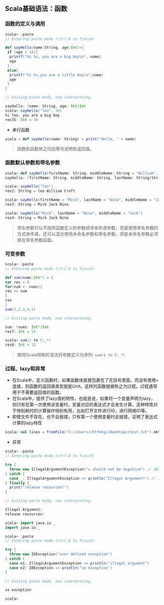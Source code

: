 ## Scala基础语法：函数

### 函数的定义与调用

```scala
scala> :paste
// Entering paste mode (ctrl-D to finish)

def sayHello(name:String, age:Int)={
 if (age > 18){
  printf("hi %s, you are a big boy\n", name)
  age
 }
 else{
  printf("hi %s,you are a little boy\n",name)
  age
 }
}

// Exiting paste mode, now interpreting.

sayHello: (name: String, age: Int)Int
scala> sayHello("leo", 30)
hi leo, you are a big boy
res35: Int = 30

```

- 单行函数

```scala
scala > def sayHello(name: String) = print("Hello, " + name)
```

> 函数和函数体之间加等号说明有返回值。

### 函数默认参数和带名参数

```scala
scala> def sayHello(firstName: String, middleName: String = "William", lastName: String = "Croft") = firstName + " " + middleName + " " + lastName
sayHello: (firstName: String, middleName: String, lastName: String)String

scala> sayHello("leo")
res2: String = leo William Croft

scala> sayHello(firstName = "Mick", lastName = "Nina", middleName = "Jack")
res3: String = Mick Jack Nina

scala> sayHello("Mick", lastName = "Nina", middleName = "Jack")
res4: String = Mick Jack Nina

```

> 带名参数可以不按照函数定义的参数顺序来传递参数，而是使用带名参数的方式来传递。还可以混合使用未命名参数和带名参数，但是未命名参数必须排在带名参数前面。

### 可变参数

```scala
scala> :paste
// Entering paste mode (ctrl-D to finish)

def sum(nums:Int*) = {
var res = 0
for(num <- nums){
res += num
}
res
}
sum(1,2,3,4,5)

// Exiting paste mode, now interpreting.

sum: (nums: Int*)Int
res7: Int = 15

scala> sum(1 to 5:_*)
res8: Int = 15
```

> 使用Scala特殊的语法将参数定义为序列: `sum(1 to 5:_*)`

### 过程、lazy和异常

- 在Scala中，定义函数时，如果函数体直接包裹在了花括号里面，而没有使用=连接，则函数的返回值类型就是Unit。这样的函数就被称之为过程。过程通常用于不需要返回值的函数。
- 在Scala中，提供了lazy值的特性，也就是说，如果将一个变量声明为lazy，则只有在第一次使用该变量时，变量对应的表达式才会发生计算。这种特性对于特别耗时的计算操作特别有用，比如打开文件进行IO，进行网络IO等。
- 即使文件不存在，也不会报错，只有第一个使用变量时会报错，证明了表达式计算的lazy特性

```scala
scala> val lines = fromFile("C://Users//htfeng//Desktop//test.txt").mkString
```

- 异常

```scala
scala> :paste
// Entering paste mode (ctrl-D to finish)

try {
  throw new IllegalArgumentException("x should not be negative") // 抛出异常
} catch {
  case _: IllegalArgumentException => println("Illegal Argument!") // 捕获异常
} finally {
  print("release resources!")
}

// Exiting paste mode, now interpreting.

Illegal Argument!
release resources!

scala> import java.io._
import java.io._

scala> :paste
// Entering paste mode (ctrl-D to finish)

try {
  throw new IOException("user defined exception")
} catch {
  case e1: IllegalArgumentException => println("illegal argument")
  case e2: IOException => println("io exception")
}

// Exiting paste mode, now interpreting.

io exception

scala>
```



